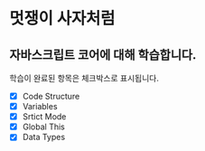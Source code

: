 # 멋쟁이 사자처럼

## 자바스크립트 코어에 대해 학습합니다.

학습이 완료된 항목은 체크박스로 표시됩니다.

- [x] Code Structure
- [x] Variables
- [x] Srtict Mode
- [x] Global This
- [x] Data Types

<!-- - [ ] 체크박스
- [x] 체크박스 -->
